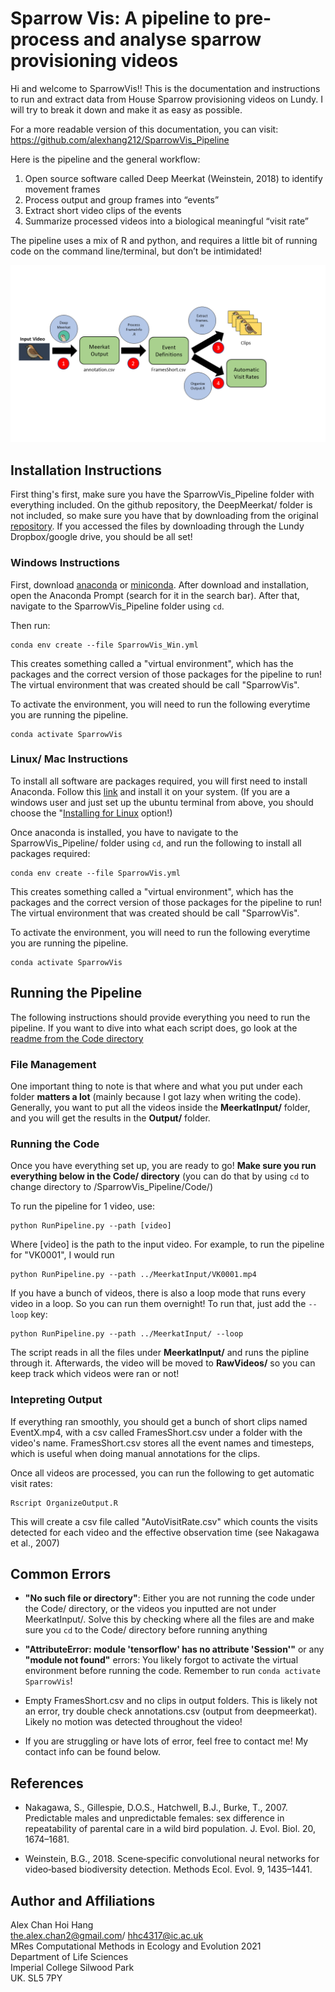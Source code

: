 # Sparrow Vis: A pipeline to pre-process and analyse sparrow provisioning videos

Hi and welcome to SparrowVis!! This is the documentation and instructions to run and extract data from House Sparrow provisioning videos on Lundy. I will try to break it down and make it as easy as possible.

For a more readable version of this documentation, you can visit: https://github.com/alexhang212/SparrowVis_Pipeline 

Here is the pipeline and the general workflow:
1. Open source software called Deep Meerkat (Weinstein, 2018) to identify movement frames
2. Process output and group frames into “events”
3. Extract short video clips of the events
4. Summarize processed videos into a biological meaningful “visit rate”

The pipeline uses a mix of R and python, and requires a little bit of running code on the command line/terminal, but don’t be intimidated!

![Figures](/Graphics/DocumentationGraphic.png)

## Installation Instructions
First thing's first, make sure you have the SparrowVis_Pipeline folder with everything included. On the github repository, the DeepMeerkat/ folder is not included, so make sure you have that by downloading from the original [repository](https://github.com/bw4sz/DeepMeerkat). If you accessed the files by downloading through the Lundy Dropbox/google drive, you should be all set! 

### Windows Instructions
First, download [anaconda](https://www.anaconda.com/) or [miniconda](https://docs.conda.io/projects/miniconda/en/latest/miniconda-install.html). After download and installation, open the Anaconda Prompt (search for it in the search bar). After that, navigate to the SparrowVis_Pipeline folder using `cd`.

Then run:
```
conda env create --file SparrowVis_Win.yml
```
This creates something called a "virtual environment", which has the packages and the correct version of those packages for the pipeline to run! The virtual environment that was created should be call "SparrowVis".

To activate the environment, you will need to run the following everytime you are running the pipeline.
```
conda activate SparrowVis
```

### Linux/ Mac Instructions
To install all software are packages required, you will first need to install Anaconda. Follow this [link](https://docs.anaconda.com/anaconda/install/index.html) and install it on your system. (If you are a windows user and just set up the ubuntu terminal from above, you should choose the "[Installing for Linux](https://docs.anaconda.com/anaconda/install/linux/) option!)

Once anaconda is installed, you have to navigate to the SparrowVis_Pipeline/ folder using `cd`, and run the following to install all packages required:

```
conda env create --file SparrowVis.yml
```
This creates something called a "virtual environment", which has the packages and the correct version of those packages for the pipeline to run! The virtual environment that was created should be call "SparrowVis".

To activate the environment, you will need to run the following everytime you are running the pipeline.
```
conda activate SparrowVis
```

## Running the Pipeline
The following instructions should provide everything you need to run the pipeline. If you want to dive into what each script does, go look at the [readme from the Code directory](https://github.com/alexhang212/SparrowVis_Pipeline/tree/master/Code#readme)


### File Management
One important thing to note is that where and what you put under each folder **matters a lot** (mainly because I got lazy when writing the code). Generally, you want to put all the videos inside the **MeerkatInput/** folder, and you will get the results in the **Output/** folder. 

### Running the Code
Once you have everything set up, you are ready to go! **Make sure you run everything below in the Code/ directory** (you can do that by using `cd` to change directory to /SparrowVis_Pipeline/Code/)

To run the pipeline for 1 video, use:
```
python RunPipeline.py --path [video]
```
Where [video] is the path to the input video. For example, to run the pipeline for "VK0001", I would run 
```
python RunPipeline.py --path ../MeerkatInput/VK0001.mp4
```

If you have a bunch of videos, there is also a loop mode that runs every video in a loop. So you can run them overnight! To run that, just add the `--loop` key:

```
python RunPipeline.py --path ../MeerkatInput/ --loop
```

The script reads in all the files under **MeerkatInput/** and runs the pipline through it. Afterwards, the video will be moved to **RawVideos/** so you can keep track which videos were ran or not!

### Intepreting Output
If everything ran smoothly, you should get a bunch of short clips named EventX.mp4, with a csv called FramesShort.csv under a folder with the video's name. FramesShort.csv stores all the event names and timesteps, which is useful when doing manual annotations for the clips.

Once all videos are processed, you can run the following to get automatic visit rates:
```
Rscript OrganizeOutput.R
```

This will create a csv file called "AutoVisitRate.csv" which counts the visits detected for each video and the effective observation time (see Nakagawa et al., 2007)

## Common Errors
- **"No such file or directory"**: Either you are not running the code under the Code/ directory, or the videos you inputted are not under MeerkatInput/. Solve this by checking where all the files are and make sure you `cd` to the Code/ directory before running anything

- **"AttributeError: module 'tensorflow' has no attribute 'Session'"** or any **"module not found"** errors: You likely forgot to activate the virtual environment before running the code. Remember to run `conda activate SparrowVis`!

- Empty FramesShort.csv and no clips in output folders. This is likely not an error, try double check annotations.csv (output from deepmeerkat). Likely no motion was detected throughout the video!

- If you are struggling or have lots of error, feel free to contact me! My contact info can be found below.

## References
- Nakagawa, S., Gillespie, D.O.S., Hatchwell, B.J., Burke, T., 2007. Predictable males and
unpredictable females: sex difference in repeatability of parental care in a wild bird
population. J. Evol. Biol. 20, 1674–1681.

- Weinstein, B.G., 2018. Scene‐specific convolutional neural networks for video‐based biodiversity
detection. Methods Ecol. Evol. 9, 1435–1441.


## Author and Affiliations
Alex Chan Hoi Hang  
the.alex.chan2@gmail.com/ 
hhc4317@ic.ac.uk  
MRes Computational Methods in Ecology and Evolution 2021  
Department of Life Sciences  
Imperial College Silwood Park  
UK. SL5 7PY  
